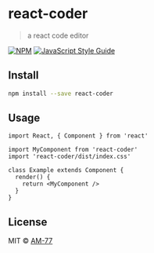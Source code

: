 # react-coder

> a react code editor

[![NPM](https://img.shields.io/npm/v/react-coder.svg)](https://www.npmjs.com/package/react-coder) [![JavaScript Style Guide](https://img.shields.io/badge/code_style-standard-brightgreen.svg)](https://standardjs.com)

## Install

```bash
npm install --save react-coder
```

## Usage

```tsx
import React, { Component } from 'react'

import MyComponent from 'react-coder'
import 'react-coder/dist/index.css'

class Example extends Component {
  render() {
    return <MyComponent />
  }
}
```

## License

MIT © [AM-77](https://github.com/AM-77)
